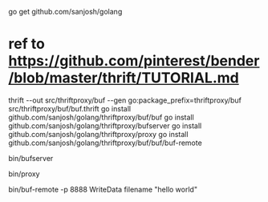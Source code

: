 go get github.com/sanjosh/golang

# ref to https://github.com/pinterest/bender/blob/master/thrift/TUTORIAL.md
thrift --out src/thriftproxy/buf --gen go:package_prefix=thriftproxy/buf src/thriftproxy/buf/buf.thrift 
go install github.com/sanjosh/golang/thriftproxy/buf/buf
go install github.com/sanjosh/golang/thriftproxy/bufserver
go install github.com/sanjosh/golang/thriftproxy/proxy
go install github.com/sanjosh/golang/thriftproxy/buf/buf/buf-remote

bin/bufserver

bin/proxy

bin/buf-remote -p 8888 WriteData filename "hello world"
